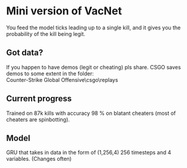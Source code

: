 # Mini version of VacNet
You feed the model ticks leading up to a single kill, and it gives you the probability of the kill being legit. 

## Got data?
If you happen to have demos (legit or cheating) pls share. CSGO saves demos to some extent in the folder:  
Counter-Strike Global Offensive\csgo\replays

## Current progress
Trained on 87k kills with accuracy 98 % on blatant cheaters (most of cheaters are spinbotting).

## Model
GRU that takes in data in the form of (1,256,4) 256 timesteps and 4 variables. (Changes often)